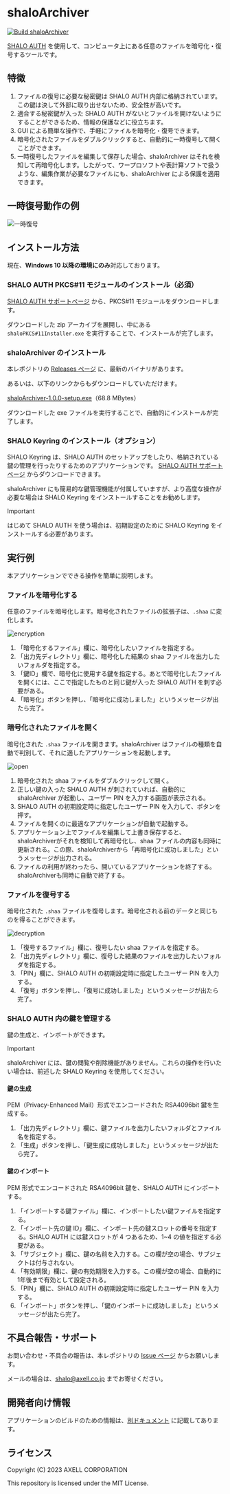 # shaloArchiver

[![Build shaloArchiver](https://github.com/axell-corp/shalo-archiver/actions/workflows/build.yml/badge.svg)](https://github.com/axell-corp/shalo-archiver/actions/workflows/build.yml)

[SHALO AUTH](https://shalo.jp/auth/) を使用して、コンピュータ上にある任意のファイルを暗号化・復号するツールです。

## 特徴

1. ファイルの復号に必要な秘密鍵は SHALO AUTH 内部に格納されています。この鍵は決して外部に取り出せないため、安全性が高いです。
2. 適合する秘密鍵が入った SHALO AUTH がないとファイルを開けないようにすることができるため、情報の保護などに役立ちます。
3. GUI による簡単な操作で、手軽にファイルを暗号化・復号できます。
4.  暗号化されたファイルをダブルクリックすると、自動的に一時復号して開くことができます。
5. 一時復号したファイルを編集して保存した場合、shaloArchiver はそれを検知して再暗号化します。したがって、ワープロソフトや表計算ソフトで扱うような、編集作業が必要なファイルにも、shaloArchiver による保護を適用できます。

## 一時復号動作の例

![一時復号](./imgs/open-animation.gif)

## インストール方法

現在、**Windows 10 以降の環境にのみ**対応しております。

### SHALO AUTH PKCS#11 モジュールのインストール（必須）

[SHALO AUTH サポートページ](https://auth.shalo.jp/) から、PKCS#11 モジュールをダウンロードします。

ダウンロードした zip アーカイブを展開し、中にある `shaloPKCS#11Installer.exe` を実行することで、インストールが完了します。

### shaloArchiver のインストール

本レポジトリの [Releases ページ](https://github.com/axell-corp/shalo-archiver/releases) に、最新のバイナリがあります。

あるいは、以下のリンクからもダウンロードしていただけます。

[shaloArchiver-1.0.0-setup.exe](https://github.com/axell-corp/shalo-archiver/releases/download/v1.0.0/shaloArchiver-1.0.0-setup.exe)（68.8 MBytes）

ダウンロードした exe ファイルを実行することで、自動的にインストールが完了します。

### SHALO Keyring のインストール（オプション）

SHALO Keyring は、SHALO AUTH のセットアップをしたり、格納されている鍵の管理を行ったりするためのアプリケーションです。
[SHALO AUTH サポートページ](https://auth.shalo.jp/) からダウンロードできます。

shaloArchiver にも簡易的な鍵管理機能が付属していますが、より高度な操作が必要な場合は SHALO Keyring をインストールすることをお勧めします。

> [!IMPORTANT]
> はじめて SHALO AUTH を使う場合は、初期設定のために SHALO Keyring をインストールする必要があります。

## 実行例

本アプリケーションでできる操作を簡単に説明します。

### ファイルを暗号化する

任意のファイルを暗号化します。暗号化されたファイルの拡張子は、`.shaa` に変化します。

![encryption](./imgs/encryption.png)

1. 「暗号化するファイル」欄に、暗号化したいファイルを指定する。
2. 「出力先ディレクトリ」欄に、暗号化した結果の shaa ファイルを出力したいフォルダを指定する。
3. 「鍵ID」欄で、暗号化に使用する鍵を指定する。あとで暗号化したファイルを開くには、ここで指定したものと同じ鍵が入った SHALO AUTH を刺す必要がある。
4. 「暗号化」ボタンを押し、「暗号化に成功しました」というメッセージが出たら完了。

### 暗号化されたファイルを開く

暗号化された `.shaa` ファイルを開きます。shaloArchiver はファイルの種類を自動で判別して、それに適したアプリケーションを起動します。

![open](./imgs/open.png)

1. 暗号化された shaa ファイルをダブルクリックして開く。
2. 正しい鍵の入った SHALO AUTH が刺されていれば、自動的に shaloArchiver が起動し、ユーザー PIN を入力する画面が表示される。
3. SHALO AUTH の初期設定時に指定したユーザー PIN を入力して、ボタンを押す。
4. ファイルを開くのに最適なアプリケーションが自動で起動する。
5. アプリケーション上でファイルを編集して上書き保存すると、shaloArchiverがそれを検知して再暗号化し、shaa ファイルの内容も同時に更新される。この際、shaloArchiverから「再暗号化に成功しました」というメッセージが出力される。
6. ファイルの利用が終わったら、開いているアプリケーションを終了する。shaloArchiverも同時に自動で終了する。

### ファイルを復号する

暗号化された `.shaa` ファイルを復号します。暗号化される前のデータと同じものを得ることができます。

![decryption](./imgs/decryption.png)

1. 「復号するファイル」欄に、復号したい shaa ファイルを指定する。
2. 「出力先ディレクトリ」欄に、復号した結果のファイルを出力したいフォルダを指定する。
3. 「PIN」欄に、SHALO AUTH の初期設定時に指定したユーザー PIN を入力する。
4. 「復号」ボタンを押し、「復号に成功しました」というメッセージが出たら完了。

### SHALO AUTH 内の鍵を管理する

鍵の生成と、インポートができます。

> [!IMPORTANT]
> shaloArchiver には、鍵の閲覧や削除機能がありません。これらの操作を行いたい場合は、前述した SHALO Keyring を使用してください。

#### 鍵の生成

PEM（Privacy-Enhanced Mail）形式でエンコードされた RSA4096bit 鍵を生成する。

1. 「出力先ディレクトリ」欄に、鍵ファイルを出力したいフォルダとファイル名を指定する。
2. 「生成」ボタンを押し、「鍵生成に成功しました」というメッセージが出たら完了。

#### 鍵のインポート

PEM 形式でエンコードされた RSA4096bit 鍵を、SHALO AUTH にインポートする。

1. 「インポートする鍵ファイル」欄に、インポートしたい鍵ファイルを指定する。
2. 「インポート先の鍵 ID」欄に、インポート先の鍵スロットの番号を指定する。SHALO AUTH には鍵スロットが 4 つあるため、1~4 の値を指定する必要がある。
3. 「サブジェクト」欄に、鍵の名前を入力する。この欄が空の場合、サブジェクトは付与されない。
4. 「有効期限」欄に、鍵の有効期限を入力する。この欄が空の場合、自動的に1年後まで有効として設定される。
6. 「PIN」欄に、SHALO AUTH の初期設定時に指定したユーザー PIN を入力する。
7. 「インポート」ボタンを押し、「鍵のインポートに成功しました」というメッセージが出たら完了。

## 不具合報告・サポート

お問い合わせ・不具合の報告は、本レポジトリの [Issue ページ](https://github.com/axell-corp/shalo-archiver/issues) からお願いします。

メールの場合は、shalo@axell.co.jp までお寄せください。

## 開発者向け情報

アプリケーションのビルドのための情報は、[別ドキュメント](./BUILDING.md) に記載してあります。

## ライセンス

Copyright (C) 2023 AXELL CORPORATION

This repository is licensed under the MIT License.
